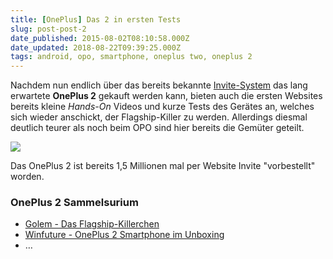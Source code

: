 ```yaml
---
title: [OnePlus] Das 2 in ersten Tests
slug: post-post-2
date_published: 2015-08-02T08:10:58.000Z
date_updated: 2018-08-22T09:39:25.000Z
tags: android, opo, smartphone, oneplus two, oneplus 2
---
```


Nachdem nun endlich über das bereits bekannte [Invite-System](__GHOST_URL__/das-invite-system-des-oneplus-2) das lang erwartete **OnePlus 2** gekauft werden kann, bieten auch die ersten Websites bereits kleine *Hands-On* Videos und kurze Tests des Gerätes an, welches sich wieder anschickt, der Flagship-Killer zu werden. Allerdings diesmal deutlich teurer als noch beim OPO sind hier bereits die Gemüter geteilt. 

![](http://i0.wp.com/oneplustwophone.com/wp-content/uploads/2015/06/oneplus-two-official-looking-image-leaked-online1-e1434559774237-660x330.jpg?resize=660%2C330)

Das OnePlus 2 ist bereits 1,5 Millionen mal per Website Invite "vorbestellt" worden.

### OnePlus 2 Sammelsurium

- [Golem - Das Flagship-Killerchen](http://www.golem.de/news/oneplus-two-im-hands-on-das-flagship-killerchen-1507-115532.html)
- [Winfuture - OnePlus 2 Smartphone im Unboxing](http://winfuture.de/videos/Hardware/OnePlus-2-Smartphone-im-Unboxing-Hands-On-Erste-Eindruecke-14885.html)
- …

